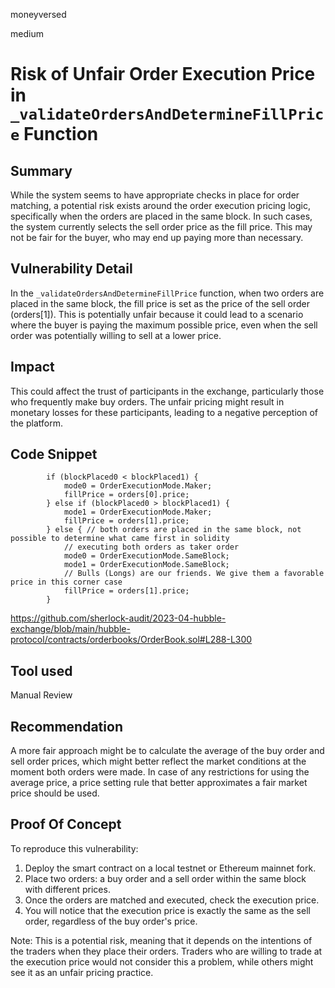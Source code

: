 moneyversed

medium

# Risk of Unfair Order Execution Price in `_validateOrdersAndDetermineFillPrice` Function

## Summary

While the system seems to have appropriate checks in place for order matching, a potential risk exists around the order execution pricing logic, specifically when the orders are placed in the same block. In such cases, the system currently selects the sell order price as the fill price. This may not be fair for the buyer, who may end up paying more than necessary.

## Vulnerability Detail

In the `_validateOrdersAndDetermineFillPrice` function, when two orders are placed in the same block, the fill price is set as the price of the sell order (orders[1]). This is potentially unfair because it could lead to a scenario where the buyer is paying the maximum possible price, even when the sell order was potentially willing to sell at a lower price. 

## Impact

This could affect the trust of participants in the exchange, particularly those who frequently make buy orders. The unfair pricing might result in monetary losses for these participants, leading to a negative perception of the platform.

## Code Snippet

```solidity
        if (blockPlaced0 < blockPlaced1) {
            mode0 = OrderExecutionMode.Maker;
            fillPrice = orders[0].price;
        } else if (blockPlaced0 > blockPlaced1) {
            mode1 = OrderExecutionMode.Maker;
            fillPrice = orders[1].price;
        } else { // both orders are placed in the same block, not possible to determine what came first in solidity
            // executing both orders as taker order
            mode0 = OrderExecutionMode.SameBlock;
            mode1 = OrderExecutionMode.SameBlock;
            // Bulls (Longs) are our friends. We give them a favorable price in this corner case
            fillPrice = orders[1].price;
        }
```

https://github.com/sherlock-audit/2023-04-hubble-exchange/blob/main/hubble-protocol/contracts/orderbooks/OrderBook.sol#L288-L300

## Tool used

Manual Review

## Recommendation

A more fair approach might be to calculate the average of the buy order and sell order prices, which might better reflect the market conditions at the moment both orders were made. In case of any restrictions for using the average price, a price setting rule that better approximates a fair market price should be used.

## Proof Of Concept

To reproduce this vulnerability:

1. Deploy the smart contract on a local testnet or Ethereum mainnet fork.
2. Place two orders: a buy order and a sell order within the same block with different prices.
3. Once the orders are matched and executed, check the execution price.
4. You will notice that the execution price is exactly the same as the sell order, regardless of the buy order's price.

Note: This is a potential risk, meaning that it depends on the intentions of the traders when they place their orders. Traders who are willing to trade at the execution price would not consider this a problem, while others might see it as an unfair pricing practice.